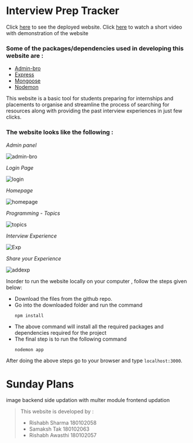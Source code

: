 # **Interview Prep Tracker**

Click [here](https://interview-preperations-app.herokuapp.com/) to see the deployed website.
Click [here](https://drive.google.com/file/d/1Av3R-zlpHrq-TQ4Cm1VvG6VlHtTGXMOO/view?usp=sharing) to watch a short video with demonstration of the website

### Some of the packages/dependencies used in developing this website are : 

*   [Admin-bro](https://adminbro.com/section-modules.html)
*   [Express](http://expressjs.com/)
*   [Mongoose](https://mongoosejs.com/docs/)
*   [Nodemon](https://nodemon.io/)

This website is a basic tool for students preparing for internships and placements to organise and streamline the process of searching for resources along with providing the past interview experiences in just few clicks.

### The website looks like the following : 
*Admin panel*

![admin-bro](https://user-images.githubusercontent.com/45677985/107876050-83a50f00-6ee9-11eb-95cf-b0c21b1119c1.png)

*Login Page*

![login](https://user-images.githubusercontent.com/45677985/107876058-8869c300-6ee9-11eb-827f-f23884c0038e.png)

*Homepage*

![homepage](https://user-images.githubusercontent.com/45677985/107876064-8bfd4a00-6ee9-11eb-8142-228425341d80.png)

*Programming - Topics*

![topics](https://user-images.githubusercontent.com/45677985/107876066-8d2e7700-6ee9-11eb-830f-5c9e5d2bae38.png)

*Interview Experience*

![Exp](https://user-images.githubusercontent.com/45677985/107876062-8acc1d00-6ee9-11eb-9d90-550959632d53.png)

*Share your Experience*

![addexp](https://user-images.githubusercontent.com/45677985/107876061-8a338680-6ee9-11eb-8d9b-c44264b809e5.png)

Inorder to run the website locally on your computer , follow the steps given below:

*   Download the files from the github repo.
*    Go into the downloaded folder and run the command 
        ```
        npm install
        ```
*   The above command will install all the required packages and dependencies required for the project
*   The final step is to run the following command 
    ```
    nodemon app
    ```
After doing the above steps go to your browser and type `localhost:3000`.

# Sunday Plans
image backend side updation with multer module
frontend updation
 



>This website is developed by :
>  * Rishabh Sharma 180102058
>  * Samaksh Tak 180102063
>  * Rishabh Awasthi 180102057
